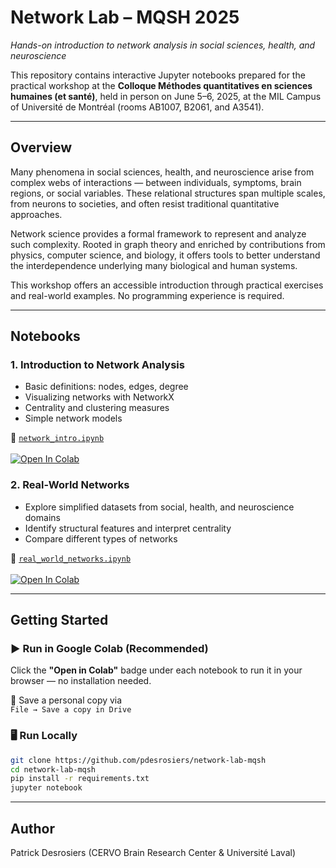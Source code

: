 # Network Lab – MQSH 2025 
*Hands-on introduction to network analysis in social sciences, health, and neuroscience*


This repository contains interactive Jupyter notebooks prepared for the practical workshop at the **Colloque Méthodes quantitatives en sciences humaines (et santé)**, held in person on June 5–6, 2025, at the MIL Campus of Université de Montréal (rooms AB1007, B2061, and A3541).

---

## Overview

Many phenomena in social sciences, health, and neuroscience arise from complex webs of interactions — between individuals, symptoms, brain regions, or social variables. These relational structures span multiple scales, from neurons to societies, and often resist traditional quantitative approaches.

Network science provides a formal framework to represent and analyze such complexity. Rooted in graph theory and enriched by contributions from physics, computer science, and biology, it offers tools to better understand the interdependence underlying many biological and human systems.

This workshop offers an accessible introduction through practical exercises and real-world examples. No programming experience is required.

---

## Notebooks

### 1. Introduction to Network Analysis

- Basic definitions: nodes, edges, degree
- Visualizing networks with NetworkX
- Centrality and clustering measures
- Simple network models

📁 [`network_intro.ipynb`](notebooks/network_intro.ipynb)  
<a target="_blank" href="https://colab.research.google.com/github/pdesrosiers/network-lab-mqsh/blob/main/notebooks/network_intro.ipynb">  
<img src="https://colab.research.google.com/assets/colab-badge.svg" alt="Open In Colab"/>  
</a>

### 2. Real-World Networks

- Explore simplified datasets from social, health, and neuroscience domains
- Identify structural features and interpret centrality
- Compare different types of networks

📁 [`real_world_networks.ipynb`](notebooks/real_world_networks.ipynb)  
<a target="_blank" href="https://colab.research.google.com/github/pdesrosiers/network-lab-mqsh/blob/main/notebooks/real_world_networks.ipynb">  
<img src="https://colab.research.google.com/assets/colab-badge.svg" alt="Open In Colab"/>  
</a>

---

## Getting Started

### ▶️ Run in Google Colab (Recommended)

Click the **"Open in Colab"** badge under each notebook to run it in your browser — no installation needed.

💾 Save a personal copy via  
```File → Save a copy in Drive```

### 🖥️ Run Locally

```bash
git clone https://github.com/pdesrosiers/network-lab-mqsh
cd network-lab-mqsh
pip install -r requirements.txt
jupyter notebook
```

---
## Author

Patrick Desrosiers (CERVO Brain Research Center & Université Laval)